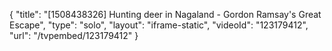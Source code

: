 {
    "title": "[1508438326] Hunting deer in Nagaland - Gordon Ramsay's Great Escape",
    "type": "solo",
    "layout": "iframe-static",
    "videoId": "123179412",
    "url": "\/tvpembed\/123179412"
}